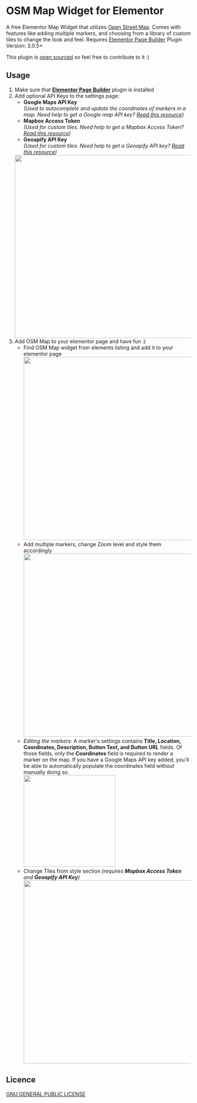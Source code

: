# OSM Map Widget for Elementor
A free Elementor Map Widget that utilizes [Open Street Map](https://www.openstreetmap.org/). Comes with features like adding multiple markers, and choosing from a library of custom tiles to change the look and feel. Requires [Elementor Page Builder](https://wordpress.org/plugins/elementor/) Plugin Version: 3.0.5+

This plugin is [open sourced](https://github.com/flopperj/osm-map-elementor) so feel free to contribute to it :)

## Usage
1. Make sure that **[Elementor Page Builder](https://wordpress.org/plugins/elementor/)** plugin is installed
2. Add optional API Keys to the settings page:
    - **Google Maps API Key**<br />_(Used to autocomplete and update the coordinates of markers in a map. Need help to get a Google map API key? [Read this resource](https://developers.google.com/maps/documentation/javascript/get-api-key))_
    - **Mapbox Access Token**<br />_(Used for custom tiles. Need help to get a Mapbox Access Token? [Read this resource](https://docs.mapbox.com/help/how-mapbox-works/access-tokens/))_
    - **Geoapify API Key**<br />_(Used for custom tiles. Need help to get a Geoapify API key? [Read this resource](https://www.geoapify.com/maps-api/))_ <br />
    <img src="https://raw.githubusercontent.com/flopperj/osm-map-elementor/master/assets/screenshot-1.jpg" width="500" height="auto" />
3. Add OSM Map to your elementor page and have fun :)
    - Find OSM Map widget from elements listing and add it to your elementor page<br />
      <img src="https://raw.githubusercontent.com/flopperj/osm-map-elementor/master/assets/screenshot-2.jpg" width="500" height="auto" />
    - Add multiple markers, change Zoom level and style them accordingly<br />
      <img src="https://raw.githubusercontent.com/flopperj/osm-map-elementor/master/assets/screenshot-3.jpg" width="500" height="auto" />
    - _Editing the markers:_ A marker's settings contains **Title, Location, Coordinates, Description, Button Text, and Button URL** fields. Of those fields, only the **Coordinates** field is required to render a marker on the map. If you have a Google Maps API key added, you'll be able to automatically populate the coordinates field without manually doing so.<br />
      <img src="https://raw.githubusercontent.com/flopperj/osm-map-elementor/master/assets/screenshot-4.jpg" width="250" height="auto" />
    - Change Tiles from style section _(requires **Mapbox Access Token** and **Geoapify API Key**)_<br />
      <img src="https://raw.githubusercontent.com/flopperj/osm-map-elementor/master/assets/screenshot-5.jpg" width="500" height="auto" />
## Licence
[GNU GENERAL PUBLIC LICENSE](https://raw.githubusercontent.com/flopperj/osm-map-elementor/master/LICENSE.txt)
